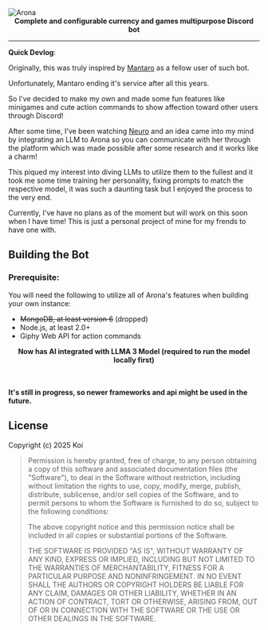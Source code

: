 <img alt="Arona" src="https://i.imgur.com/7JZhIoL.png"/>

<center><b>Complete and configurable currency and games multipurpose Discord bot</b></center>
<hr>

**Quick Devlog**:

Originally, this was truly inspired by [Mantaro](https://github.com/Mantaro) as a fellow user of such bot. 

Unfortunately, Mantaro ending it's service after all this years. 

So I've decided to make my own and made some fun features like minigames and cute action commands to show affection toward other users through Discord!

After some time, I've been watching [Neuro](https://en.wikipedia.org/wiki/Neuro-sama) and an idea came into my mind by integrating an LLM to Arona so you can communicate with her through the platform which was made possible after some research and it works like a charm! 

This piqued my interest into diving LLMs to utilize them to the fullest and it took me some time training her personality, fixing prompts to match the respective model, it was such a daunting task but I enjoyed the process to the very end.

Currently, I've have no plans as of the moment but will work on this soon when I have time! This is just a personal project of mine for my frends to have one with.

## Building the Bot

### Prerequisite:

You will need the following to utilize all of Arona's features when building your own instance:
* ~~MongoDB, at least version 6~~ (dropped)
* Node.js, at least 2.0+
* Giphy Web API for action commands

<center><b>Now has AI integrated with LLMA 3 Model (required to run the model locally first)</b></center>
<br><br>

**It's still in progress, so newer frameworks and api might be used in the future.**

## License

Copyright (c) 2025 Koi

> Permission is hereby granted, free of charge, to any person obtaining a copy
> of this software and associated documentation files (the "Software"), to deal
> in the Software without restriction, including without limitation the rights
> to use, copy, modify, merge, publish, distribute, sublicense, and/or sell
> copies of the Software, and to permit persons to whom the Software is
> furnished to do so, subject to the following conditions:
> 
> The above copyright notice and this permission notice shall be included in all
> copies or substantial portions of the Software.
> 
> THE SOFTWARE IS PROVIDED "AS IS", WITHOUT WARRANTY OF ANY KIND, EXPRESS OR
> IMPLIED, INCLUDING BUT NOT LIMITED TO THE WARRANTIES OF MERCHANTABILITY,
> FITNESS FOR A PARTICULAR PURPOSE AND NONINFRINGEMENT. IN NO EVENT SHALL THE
> AUTHORS OR COPYRIGHT HOLDERS BE LIABLE FOR ANY CLAIM, DAMAGES OR OTHER
> LIABILITY, WHETHER IN AN ACTION OF CONTRACT, TORT OR OTHERWISE, ARISING FROM,
> OUT OF OR IN CONNECTION WITH THE SOFTWARE OR THE USE OR OTHER DEALINGS IN THE
> SOFTWARE.
